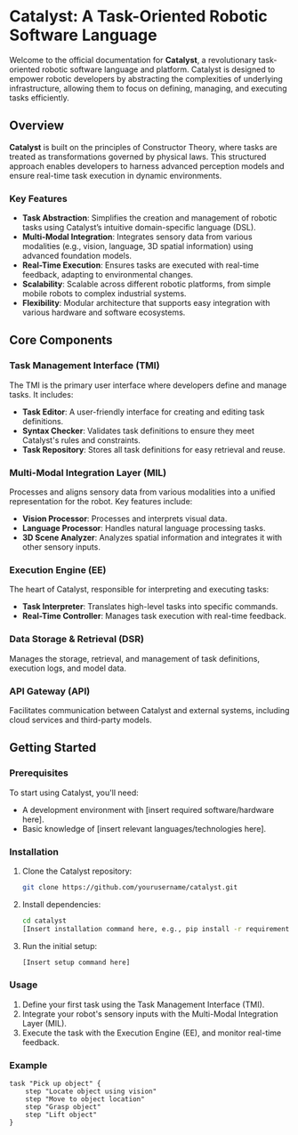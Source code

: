 # Catalyst: A Task-Oriented Robotic Software Language

Welcome to the official documentation for **Catalyst**, a revolutionary task-oriented robotic software language and platform. Catalyst is designed to empower robotic developers by abstracting the complexities of underlying infrastructure, allowing them to focus on defining, managing, and executing tasks efficiently.

## Overview

**Catalyst** is built on the principles of Constructor Theory, where tasks are treated as transformations governed by physical laws. This structured approach enables developers to harness advanced perception models and ensure real-time task execution in dynamic environments.

### Key Features

- **Task Abstraction**: Simplifies the creation and management of robotic tasks using Catalyst’s intuitive domain-specific language (DSL).
- **Multi-Modal Integration**: Integrates sensory data from various modalities (e.g., vision, language, 3D spatial information) using advanced foundation models.
- **Real-Time Execution**: Ensures tasks are executed with real-time feedback, adapting to environmental changes.
- **Scalability**: Scalable across different robotic platforms, from simple mobile robots to complex industrial systems.
- **Flexibility**: Modular architecture that supports easy integration with various hardware and software ecosystems.

## Core Components

### Task Management Interface (TMI)
The TMI is the primary user interface where developers define and manage tasks. It includes:
- **Task Editor**: A user-friendly interface for creating and editing task definitions.
- **Syntax Checker**: Validates task definitions to ensure they meet Catalyst's rules and constraints.
- **Task Repository**: Stores all task definitions for easy retrieval and reuse.

### Multi-Modal Integration Layer (MIL)
Processes and aligns sensory data from various modalities into a unified representation for the robot. Key features include:
- **Vision Processor**: Processes and interprets visual data.
- **Language Processor**: Handles natural language processing tasks.
- **3D Scene Analyzer**: Analyzes spatial information and integrates it with other sensory inputs.

### Execution Engine (EE)
The heart of Catalyst, responsible for interpreting and executing tasks:
- **Task Interpreter**: Translates high-level tasks into specific commands.
- **Real-Time Controller**: Manages task execution with real-time feedback.

### Data Storage & Retrieval (DSR)
Manages the storage, retrieval, and management of task definitions, execution logs, and model data.

### API Gateway (API)
Facilitates communication between Catalyst and external systems, including cloud services and third-party models.

## Getting Started

### Prerequisites

To start using Catalyst, you'll need:
- A development environment with [insert required software/hardware here].
- Basic knowledge of [insert relevant languages/technologies here].

### Installation

1. Clone the Catalyst repository:
    ```bash
    git clone https://github.com/yourusername/catalyst.git
    ```
2. Install dependencies:
    ```bash
    cd catalyst
    [Insert installation command here, e.g., pip install -r requirements.txt]
    ```
3. Run the initial setup:
    ```bash
    [Insert setup command here]
    ```

### Usage

1. Define your first task using the Task Management Interface (TMI).
2. Integrate your robot's sensory inputs with the Multi-Modal Integration Layer (MIL).
3. Execute the task with the Execution Engine (EE), and monitor real-time feedback.

### Example

```dsl
task "Pick up object" {
    step "Locate object using vision"
    step "Move to object location"
    step "Grasp object"
    step "Lift object"
}
